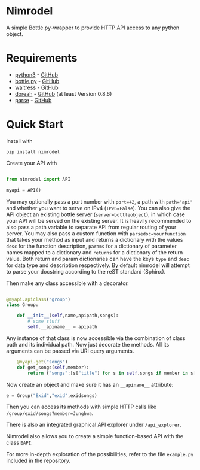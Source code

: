# Nimrodel

A simple Bottle.py-wrapper to provide HTTP API access to any python object.

# Requirements

* [python3](https://www.python.org/) - [GitHub](https://github.com/python/cpython)
* [bottle.py](https://bottlepy.org/) - [GitHub](https://github.com/bottlepy/bottle)
* [waitress](https://docs.pylonsproject.org/projects/waitress/) - [GitHub](https://github.com/Pylons/waitress)
* [doreah](https://pypi.org/project/doreah/) - [GitHub](https://github.com/krateng/doreah) (at least Version 0.8.6)
* [parse](https://pypi.org/project/parse/) - [GitHub](https://github.com/r1chardj0n3s/parse)

# Quick Start

Install with

```
pip install nimrodel
```

Create your API with

```python

from nimrodel import API

myapi = API()
```

You may optionally pass a port number with `port=42`, a path with `path="api"` and whether you want to serve on IPv4 (`IPv6=False`).
You can also give the API object an existing bottle server (`server=bottleobject`), in which case your API will be served on the existing server. It is heavily recommended to also pass a path variable to separate API from regular routing of your server.
You may also pass a custom function with `parsedoc=yourfunction` that takes your method as input and returns a dictionary with the values `desc` for the function description, `params` for a dictionary of parameter names mapped to a dictionary and `returns` for a dictionary of the return value. Both return and param dictionaries can have the keys `type` and `desc` for data type and description respectively. By default nimrodel will attempt to parse your docstring according to the reST standard (Sphinx).


Then make any class accessible with a decorator.

```python

@myapi.apiclass("group")
class Group:

	def __init__(self,name,apipath,songs):
		# some stuff
		self.__apiname__ = apipath
```

Any instance of that class is now accessible via the combination of class path and its individual path. Now just decorate the methods. All its arguments can be passed via URI query arguments.

```python
	@myapi.get("songs")
	def get_songs(self,member):
		return {"songs":[s["title"] for s in self.songs if member in s["performers"]]}
```

Now create an object and make sure it has an `__apiname__` attribute:

```python
e = Group("Exid","exid",exidsongs)
```

Then you can access its methods with simple HTTP calls like `/group/exid/songs?member=Junghwa`.

There is also an integrated graphical API explorer under `/api_explorer`.

Nimrodel also allows you to create a simple function-based API with the class `EAPI`.


For more in-depth exploration of the possibilities, refer to the file `example.py` included in the repository.
